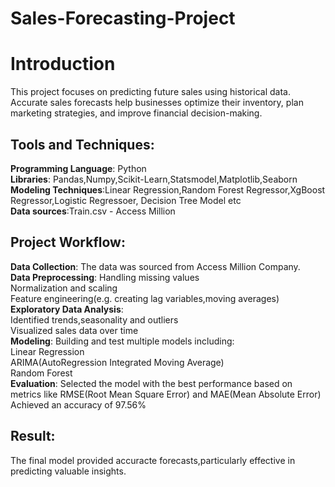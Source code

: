 # Sales-Forecasting-Project

# Introduction

This project focuses on predicting future sales using historical data. Accurate sales forecasts help businesses optimize their inventory, plan marketing strategies, and improve financial decision-making.

## Tools and Techniques:
**Programming Language**: Python<br>
**Libraries**: Pandas,Numpy,Scikit-Learn,Statsmodel,Matplotlib,Seaborn<br>
**Modeling Techniques**:Linear Regression,Random Forest Regressor,XgBoost Regressor,Logistic Regressoer, Decision Tree Model etc<br>
**Data sources**:Train.csv - Access Million

## Project Workflow:
**Data Collection**: The data was sourced from Access Million Company.<br>
**Data Preprocessing**: 
Handling missing values<br>
Normalization and scaling<br>
Feature engineering(e.g. creating lag variables,moving averages)<br>
**Exploratory Data Analysis**:<br>
Identified trends,seasonality and outliers<br>
Visualized sales data over time<br>
**Modeling**:
Building and test multiple models including:<br>
Linear Regression<br>
ARIMA(AutoRegression Integrated Moving Average)<br>
Random Forest<br>
**Evaluation**:
Selected the model with the best performance based on metrics like RMSE(Root Mean Square Error) and MAE(Mean Absolute Error)<br>
Achieved an accuracy of 97.56%

## Result:
The final model provided accuracte forecasts,particularly effective in predicting valuable insights.





